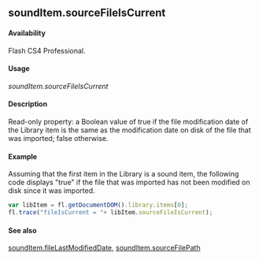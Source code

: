 ## soundItem.sourceFileIsCurrent

#### Availability

Flash CS4 Professional.

#### Usage

*soundItem.sourceFileIsCurrent*

#### Description

Read-only property: a Boolean value of true if the file modification date of the Library item is the same as the modification date on disk of the file that was imported; false otherwise.

#### Example

Assuming that the first item in the Library is a sound item, the following code displays "true" if the file that was imported has not been modified on disk since it was imported.

```javascript
var libItem = fl.getDocumentDOM().library.items[0]; 
fl.trace("fileIsCurrent = "+ libItem.sourceFileIsCurrent);

```
#### See also

[soundItem.fileLastModifiedDate](../SoundItem_object/soundIte5.md), [soundItem.sourceFilePath](../SoundItem_object/soundIt12.md)

<span id="soundItem.sourceFilePath" class="anchor"></span>
